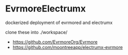 # EvrmoreElectrumx

dockerized deployment of evrmored and electrumx

clone these into ./workspace/
- https://github.com/EvrmoreOrg/Evrmore
- https://github.com/moontreeapp/electrumx-evrmore 
